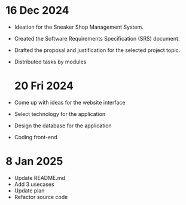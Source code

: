 # 16 Dec 2024

-  Ideation for the Sneaker Shop Management System.
- Created the Software Requirements Specification (SRS) document.
- Drafted the proposal and justification for the selected project topic.
- Distributed tasks by modules

  # 20 Fri 2024

- Come up with ideas for the website interface
- Select technology for the application
- Design the database for the application
- Coding front-end


# 8 Jan 2025

- Update README.md
- Add 3 usecases
- Update plan
- Refactor source code
